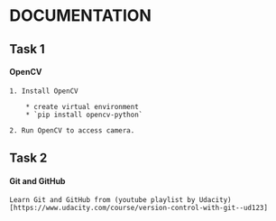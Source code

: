 # DOCUMENTATION

## Task 1
#### OpenCV
    1. Install OpenCV

        * create virtual environment
        * `pip install opencv-python`

    2. Run OpenCV to access camera.

## Task 2
#### Git and GitHub
    Learn Git and GitHub from (youtube playlist by Udacity)[https://www.udacity.com/course/version-control-with-git--ud123]